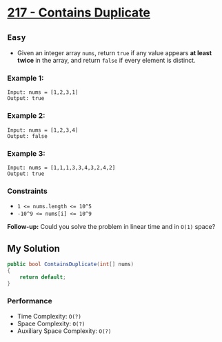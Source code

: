 [leet]: https://leetcode.com/problems/contains-duplicate/

# [217 - Contains Duplicate][leet]

## ```Easy```

- Given an integer array `nums`, return `true` if any value appears **at least twice** in the array, and return `false` if every element is distinct.

### Example 1:

```
Input: nums = [1,2,3,1]
Output: true
```

### Example 2:

```
Input: nums = [1,2,3,4]
Output: false
```

### Example 3:

```
Input: nums = [1,1,1,3,3,4,3,2,4,2]
Output: true
```

### Constraints

- `1 <= nums.length <= 10^5`
- `-10^9 <= nums[i] <= 10^9`


**Follow-up:** Could you solve the problem in linear time and in `O(1)` space?


## My Solution

```cs
public bool ContainsDuplicate(int[] nums) 
{
    return default;
}
```

### Performance

- Time Complexity: ```O(?)```
- Space Complexity: ```O(?)```
- Auxiliary Space Complexity: ```O(?)```
